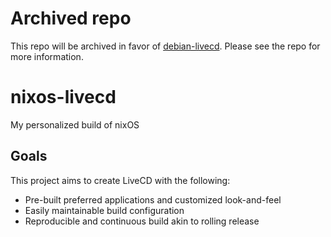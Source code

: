 # Archived repo

This repo will be archived in favor of [debian-livecd](https://github.com/cnshing/debian-livecd). Please see the repo for more information. 

# nixos-livecd
My personalized build of nixOS

## Goals

This project aims to create LiveCD with the following:

* Pre-built preferred applications and customized look-and-feel
* Easily maintainable build configuration
* Reproducible and continuous build akin to rolling release
